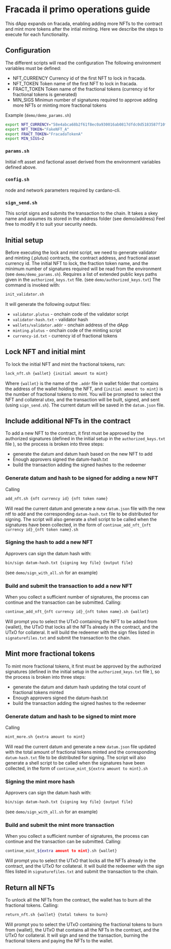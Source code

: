 
# Fracada il primo operations guide

This dApp expands on fracada, enabling adding more NFTs to the contract and mint more tokens after the intial minting.
Here we describe the steps to execute for each functionality.

## Configuration

The different scripts will read the configuration
The following environment variables must be defined:

* NFT_CURRENCY
    Currency id of the first NFT to lock in fracada.
* NFT_TOKEN
    Token name of the first NFT to lock in fracada.
* FRACT_TOKEN
    Token name of the fractional tokens (currency id for fractional tokens is generated)
* MIN_SIGS
    Minimun number of signatures required to approve adding more NFTs or minting more fractional tokens

Example (`demo/demo_params.sh`)

```sh
export NFT_CURRENCY="58e4abca68b2f61f8ec0a930016ab0817dfdc0d5183587f10fa501fb"
export NFT_TOKEN="FakeNFT_A"
export FRACT_TOKEN="FracadaTokenA"
export MIN_SIGS=2
```

### `params.sh`

Initial nft asset and factional asset derived from the environment variables defined above.

### `config.sh`

node and network parameters required by cardano-cli.

### `sign_send.sh`

This script signs and submits the transaction to the chain. It takes a skey name and assumes its stored in the address folder (see demo/address)
Feel free to modify it to suit your security needs.

## Initial setup

Before executing the lock and mint script, we need to generate validator and minting (.plutus) contracts, the contract address, and fractional asset currency id.
The initial NFT to lock, the fraction token name, and the minimum number of signatures required will be read from the environment (see `demo/demo_params.sh`).
Requires a list of extended public keys paths given in the `authorized_keys.txt` file. (see `demo/authorized_keys.txt`)
The command is invoked with:

```sh
init_validator.sh
```

It will generate the following output files:

* `validator.plutus` - onchain code of the validator script
* `validator-hash.txt` - validator hash
* `wallets/validator.addr` - onchain address of the dApp
* `minting.plutus` - onchain code of the minting script
* `currency-id.txt` - currency id of fractional tokens

## Lock NFT and initial mint

To lock the initial NFT and mint the fractional tokens, run:

```sh
lock_nft.sh {wallet} {initial amount to mint}
```

Where `{wallet}` is the name of the `.addr` file in wallet folder that contains the address of the wallet holding the NFT, and `{initial amount to mint}` is the number of fractional tokens to mint. You will be prompted to select the NFT and collateral utxo, and the transaction will be built, signed, and sent (using `sign_send.sh`).
The current datum will be saved in the `datum.json` file.

## Include additional NFTs in the contract

To add a new NFT to the contract, it first must be approved by the authorized signatures (defined in the initial setup in the `authorized_keys.txt` file ), so the process is broken into three steps:

* generate the datum and datum hash based on the new NFT to add
* Enough approvers signed the datum-hash.txt
* build the transaction adding the signed hashes to the redeemer

### Generate datum and hash to be signed for adding a new NFT

Calling

```sh
add_nft.sh {nft currency id} {nft token name}
```

Will read the current datum and generate a new `datum.json` file with the new ntf to add and the corresponding `datum-hash.txt` file to be distributed for signing.
The script will also generate a shell script to be called when the signatures have been collected, in the form of `continue_add_nft_{nft currency id}_{nft token name}.sh`

### Signing the hash to add a new NFT

Approvers can sign the datum hash with:

```sh
bin/sign datum-hash.txt {signing key file} {output file}
```

(see `demo/sign_with_all.sh` for an example)

### Build and submit the transaction to add a new NFT

When you collect a sufficient number of signatures, the process can continue and the transaction can be submitted. Calling:  

```sh
continue_add_nft_{nft currency id}_{nft token name}.sh {wallet}
```

Will prompt you to select the UTxO containing the NFT to be added from {wallet}, the UTxO that locks all the NFTs already in the contract, and the UTxO for collateral.
It will build the redeemer with the sign files listed in `signaturefiles.txt` and submit the transaction to the chain.

## Mint more fractional tokens

To mint more fractional tokens, it first must be approved by the authorized signatures (defined in the initial setup in the `authorized_keys.txt` file ), so the process is broken into three steps:

* generate the datum and datum hash updating the total count of fractional tokens minted
* Enough approvers signed the datum-hash.txt
* build the transaction adding the signed hashes to the redeemer

### Generate datum and hash to be signed to mint more

Calling

```sh
mint_more.sh {extra amount to mint}
```

Will read the current datum and generate a new `datum.json` file updated with the total amount of fractional tokens minted and the corresponding `datum-hash.txt` file to be distributed for signing.
The script will also generate a shell script to be called when the signatures have been collected, in the form of `continue_mint_${extra amount to mint}.sh`

### Signing the mint more hash

Approvers can sign the datum hash with:

```sh
bin/sign datum-hash.txt {signing key file} {output file}
```

(see `demo/sign_with_all.sh` for an example)

### Build and submit the mint more transaction

When you collect a sufficient number of signatures, the process can continue and the transaction can be submitted. Calling:  

```sh
continue_mint_${extra amount to mint}.sh {wallet}
```

Will prompt you to select the UTxO that locks all the NFTs already in the contract, and the UTxO for collateral.
It will build the redeemer with the sign files listed in `signaturefiles.txt` and submit the transaction to the chain.

## Return all NFTs

To unlock all the NFTs from the contract, the wallet has to burn all the fractional tokens.
Calling:

```sh
return_nft.sh {wallet} {total tokens to burn}
```

Will prompt you to select the UTxO containing the fractional tokens to burn from {wallet}, the UTxO that contains all the NFTs in the contract, and the UTxO for collateral. It will sign and send the transaction, burning the fractional tokens and paying the NFTs to the wallet.
